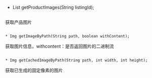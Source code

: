 * List<ProductImage> getProductImages(String listingId);
  ~~~~
获取产品图片
  ~~~~
	
* Img getImageByPath(String path, boolean withContent);
~~~~
获取图片信息，withcontent：是否返回图片的二进制流
~~~~

* Img getCachedImageByPath(String path, int width, int height);
~~~~
获取已生成的固定像素的图片
~~~~